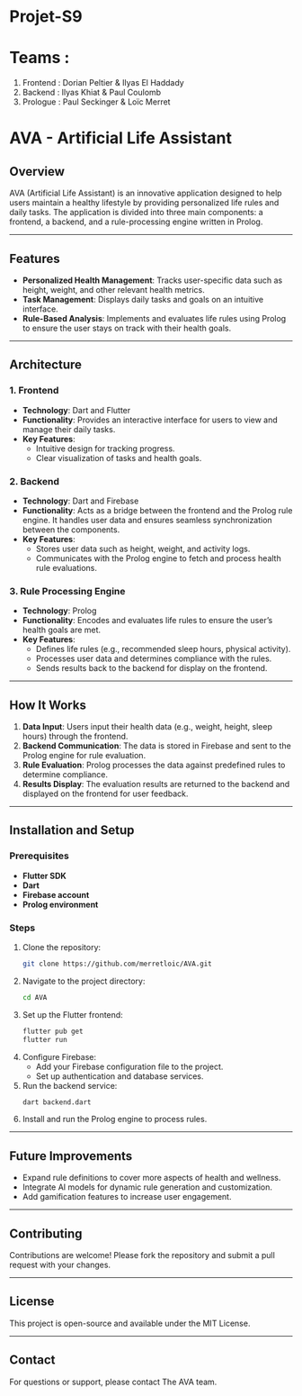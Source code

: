 # Projet-S9

# Teams :
1. Frontend : Dorian Peltier & Ilyas El Haddady
2. Backend : Ilyas Khiat & Paul Coulomb
3. Prologue : Paul Seckinger & Loïc Merret
   
# AVA - Artificial Life Assistant

## Overview
AVA (Artificial Life Assistant) is an innovative application designed to help users maintain a healthy lifestyle by providing personalized life rules and daily tasks. The application is divided into three main components: a frontend, a backend, and a rule-processing engine written in Prolog.

---

## Features
- **Personalized Health Management**: Tracks user-specific data such as height, weight, and other relevant health metrics.
- **Task Management**: Displays daily tasks and goals on an intuitive interface.
- **Rule-Based Analysis**: Implements and evaluates life rules using Prolog to ensure the user stays on track with their health goals.

---

## Architecture

### 1. Frontend
- **Technology**: Dart and Flutter
- **Functionality**: Provides an interactive interface for users to view and manage their daily tasks.
- **Key Features**:
  - Intuitive design for tracking progress.
  - Clear visualization of tasks and health goals.

### 2. Backend
- **Technology**: Dart and Firebase
- **Functionality**: Acts as a bridge between the frontend and the Prolog rule engine. It handles user data and ensures seamless synchronization between the components.
- **Key Features**:
  - Stores user data such as height, weight, and activity logs.
  - Communicates with the Prolog engine to fetch and process health rule evaluations.

### 3. Rule Processing Engine
- **Technology**: Prolog
- **Functionality**: Encodes and evaluates life rules to ensure the user’s health goals are met.
- **Key Features**:
  - Defines life rules (e.g., recommended sleep hours, physical activity).
  - Processes user data and determines compliance with the rules.
  - Sends results back to the backend for display on the frontend.

---

## How It Works
1. **Data Input**: Users input their health data (e.g., weight, height, sleep hours) through the frontend.
2. **Backend Communication**: The data is stored in Firebase and sent to the Prolog engine for rule evaluation.
3. **Rule Evaluation**: Prolog processes the data against predefined rules to determine compliance.
4. **Results Display**: The evaluation results are returned to the backend and displayed on the frontend for user feedback.

---

## Installation and Setup

### Prerequisites
- **Flutter SDK**
- **Dart**
- **Firebase account**
- **Prolog environment**

### Steps
1. Clone the repository:
   ```bash
   git clone https://github.com/merretloic/AVA.git
   ```
2. Navigate to the project directory:
   ```bash
   cd AVA
   ```
3. Set up the Flutter frontend:
   ```bash
   flutter pub get
   flutter run
   ```
4. Configure Firebase:
   - Add your Firebase configuration file to the project.
   - Set up authentication and database services.
5. Run the backend service:
   ```bash
   dart backend.dart
   ```
6. Install and run the Prolog engine to process rules.

---

## Future Improvements
- Expand rule definitions to cover more aspects of health and wellness.
- Integrate AI models for dynamic rule generation and customization.
- Add gamification features to increase user engagement.

---

## Contributing
Contributions are welcome! Please fork the repository and submit a pull request with your changes.

---

## License
This project is open-source and available under the MIT License.

---

## Contact
For questions or support, please contact The AVA team.
